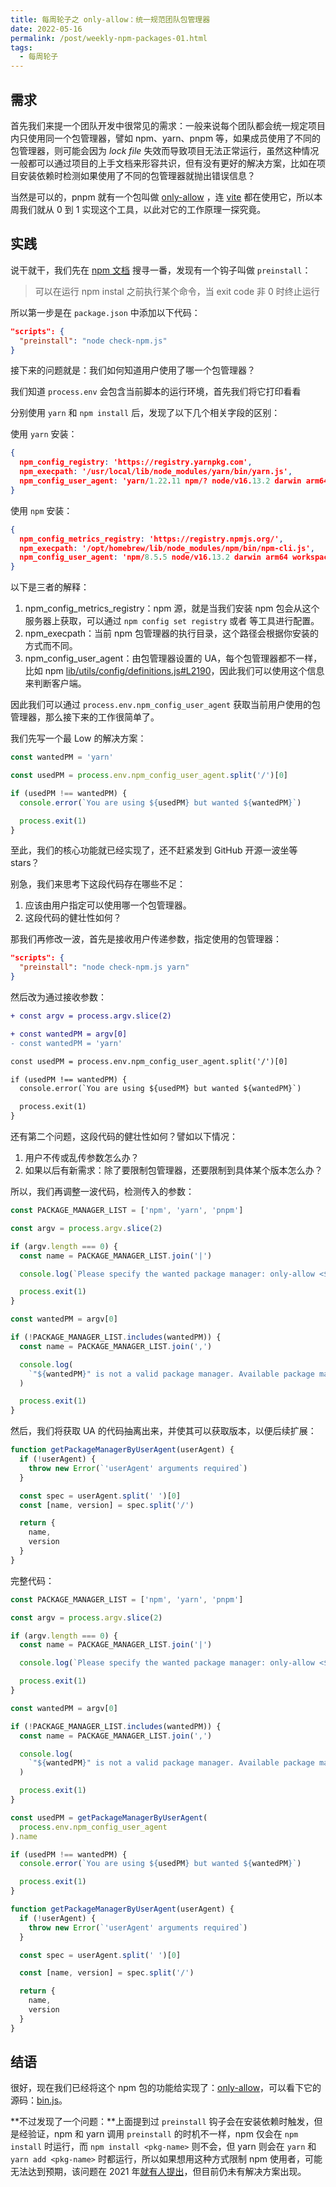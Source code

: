 ```yaml
---
title: 每周轮子之 only-allow：统一规范团队包管理器
date: 2022-05-16
permalink: /post/weekly-npm-packages-01.html
tags: 
  - 每周轮子
---
```


## 需求

首先我们来提一个团队开发中很常见的需求：一般来说每个团队都会统一规定项目内只使用同一个包管理器，譬如 npm、yarn、pnpm 等，如果成员使用了不同的包管理器，则可能会因为 *lock file* 失效而导致项目无法正常运行，虽然这种情况一般都可以通过项目的上手文档来形容共识，但有没有更好的解决方案，比如在项目安装依赖时检测如果使用了不同的包管理器就抛出错误信息？

当然是可以的，pnpm 就有一个包叫做 [only-allow](https://www.npmjs.com/package/only-allow) ，连 [vite](https://github.com/vitejs/vite/blob/c7fc1d4a532eae7b519bd70c6eba701e23b0635a/package.json#L16) 都在使用它，所以本周我们就从 0 到 1 实现这个工具，以此对它的工作原理一探究竟。

## 实践

说干就干，我们先在 [npm 文档](https://docs.npmjs.com/cli/v8/using-npm/scripts#life-cycle-operation-order) 搜寻一番，发现有一个钩子叫做 `preinstall`：

> 可以在运行 npm instal 之前执行某个命令，当 exit code 非 0 时终止运行

所以第一步是在 `package.json` 中添加以下代码：

```json
"scripts": {
  "preinstall": "node check-npm.js"
}
```

接下来的问题就是：我们如何知道用户使用了哪一个包管理器？

我们知道 `process.env` 会包含当前脚本的运行环境，首先我们将它打印看看

分别使用 `yarn` 和 `npm install` 后，发现了以下几个相关字段的区别：

使用 `yarn` 安装：

```json
{
  npm_config_registry: 'https://registry.yarnpkg.com',
  npm_execpath: '/usr/local/lib/node_modules/yarn/bin/yarn.js',
  npm_config_user_agent: 'yarn/1.22.11 npm/? node/v16.13.2 darwin arm64',
}
```

使用 `npm` 安装：

```json
{
  npm_config_metrics_registry: 'https://registry.npmjs.org/',
  npm_execpath: '/opt/homebrew/lib/node_modules/npm/bin/npm-cli.js',
  npm_config_user_agent: 'npm/8.5.5 node/v16.13.2 darwin arm64 workspaces/false',
}
```

以下是三者的解释：

1. npm_config_metrics_registry：npm 源，就是当我们安装 npm 包会从这个服务器上获取，可以通过 `npm config set registry` 或者     等工具进行配置。
1. npm_execpath：当前 npm 包管理器的执行目录，这个路径会根据你安装的方式而不同。
3. npm_config_user_agent：由包管理器设置的 UA，每个包管理器都不一样，比如 npm  [lib/utils/config/definitions.js#L2190](https://github.com/npm/cli/blob/8a49e3ab6499c6196c5d7a0f6dad3b345944b992/lib/utils/config/definitions.js#L2190)，因此我们可以使用这个信息来判断客户端。



因此我们可以通过 `process.env.npm_config_user_agent` 获取当前用户使用的包管理器，那么接下来的工作很简单了。



我们先写一个最 Low 的解决方案：

```js
const wantedPM = 'yarn'

const usedPM = process.env.npm_config_user_agent.split('/')[0]

if (usedPM !== wantedPM) {
  console.error(`You are using ${usedPM} but wanted ${wantedPM}`)

  process.exit(1)
}
```



至此，我们的核心功能就已经实现了，还不赶紧发到 GitHub 开源一波坐等 stars？



别急，我们来思考下这段代码存在哪些不足：

1. 应该由用户指定可以使用哪一个包管理器。
1. 这段代码的健壮性如何？



那我们再修改一波，首先是接收用户传递参数，指定使用的包管理器：

```json
"scripts": {
  "preinstall": "node check-npm.js yarn"
}
```

然后改为通过接收参数：

```diff
+ const argv = process.argv.slice(2)

+ const wantedPM = argv[0]
- const wantedPM = 'yarn'

const usedPM = process.env.npm_config_user_agent.split('/')[0]

if (usedPM !== wantedPM) {
  console.error(`You are using ${usedPM} but wanted ${wantedPM}`)

  process.exit(1)
}
```



还有第二个问题，这段代码的健壮性如何？譬如以下情况：

1. 用户不传或乱传参数怎么办？
2. 如果以后有新需求：除了要限制包管理器，还要限制到具体某个版本怎么办？



所以，我们再调整一波代码，检测传入的参数：

```js
const PACKAGE_MANAGER_LIST = ['npm', 'yarn', 'pnpm']

const argv = process.argv.slice(2)

if (argv.length === 0) {
  const name = PACKAGE_MANAGER_LIST.join('|')

  console.log(`Please specify the wanted package manager: only-allow <${name}>`)

  process.exit(1)
}

const wantedPM = argv[0]

if (!PACKAGE_MANAGER_LIST.includes(wantedPM)) {
  const name = PACKAGE_MANAGER_LIST.join(',')

  console.log(
    `"${wantedPM}" is not a valid package manager. Available package managers are: ${name}.`
  )

  process.exit(1)
}
```

然后，我们将获取 UA 的代码抽离出来，并使其可以获取版本，以便后续扩展：

```js
function getPackageManagerByUserAgent(userAgent) {
  if (!userAgent) {
    throw new Error(`'userAgent' arguments required`)
  }

  const spec = userAgent.split(' ')[0]
  const [name, version] = spec.split('/')

  return {
    name,
    version
  }
}
```

完整代码：

```js
const PACKAGE_MANAGER_LIST = ['npm', 'yarn', 'pnpm']

const argv = process.argv.slice(2)

if (argv.length === 0) {
  const name = PACKAGE_MANAGER_LIST.join('|')

  console.log(`Please specify the wanted package manager: only-allow <${name}>`)

  process.exit(1)
}

const wantedPM = argv[0]

if (!PACKAGE_MANAGER_LIST.includes(wantedPM)) {
  const name = PACKAGE_MANAGER_LIST.join(',')

  console.log(
    `"${wantedPM}" is not a valid package manager. Available package managers are: ${name}.`
  )

  process.exit(1)
}

const usedPM = getPackageManagerByUserAgent(
  process.env.npm_config_user_agent
).name

if (usedPM !== wantedPM) {
  console.error(`You are using ${usedPM} but wanted ${wantedPM}`)

  process.exit(1)
}

function getPackageManagerByUserAgent(userAgent) {
  if (!userAgent) {
    throw new Error(`'userAgent' arguments required`)
  }

  const spec = userAgent.split(' ')[0]

  const [name, version] = spec.split('/')

  return {
    name,
    version
  }
}
```

## 结语

很好，现在我们已经将这个 npm 包的功能给实现了：[only-allow](https://www.npmjs.com/package/only-allow)，可以看下它的源码：[bin.js](https://github.com/pnpm/only-allow/blob/master/bin.js)。



**不过发现了一个问题：**上面提到过 `preinstall`  钩子会在安装依赖时触发，但是经验证，npm 和 yarn 调用 `preinstall` 的时机不一样，npm 仅会在 `npm install` 时运行，而 `npm install <pkg-name>` 则不会，但 yarn 则会在 `yarn` 和 `yarn add <pkg-name>` 时都运行，所以如果想用这种方式限制 npm 使用者，可能无法达到预期，该问题在 2021 年[就有人提出](https://github.com/npm/rfcs/issues/325)，但目前仍未有解决方案出现。

